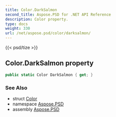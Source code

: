 ```yaml
---
title: Color.DarkSalmon
second_title: Aspose.PSD for .NET API Reference
description: Color property. 
type: docs
weight: 330
url: /net/aspose.psd/color/darksalmon/
---
```

{{< psd/tize >}}
## Color.DarkSalmon property

```csharp
public static Color DarkSalmon { get; }
```

### See Also

* struct [Color](../)
* namespace [Aspose.PSD](../../color/)
* assembly [Aspose.PSD](../../../)


